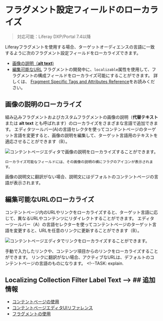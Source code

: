 # フラグメント設定フィールドのローカライズ

> 対応可能：Liferay DXP/Portal 7.4以降

Liferayフラグメントを使用する場合、ターゲットオーディエンスの言語に一致するように次のフラグメント設定フィールドをローカライズできます。

* [画像の説明（**alt text**)](#localizing-alternative-text-for-images)
* [編集可能なURL](#localizing-editable-urls) <!-- * \[Collection Filter Label Text\](#localizing-collection-filter-label-text) --> フラグメントの開発中に、`localizable`属性を使用して、フラグメントの構成フィールドをローカライズ可能にすることができます。 詳しくは、 [Fragment Specific Tags and Attributes Reference](../../../../developer-guide/reference/fragments/fragment-specific-tags-reference.md)をお読みください。

## 画像の説明のローカライズ

組み込みフラグメントおよびカスタムフラグメントの画像の説明（**代替テキスト** または **alt text** とも呼ばれます）のローカライズをさまざまな言語で追加できます。 エディタツールバー(A)の言語セレクタを使ってコンテントページのターゲット言語を変更すると、画像の説明を編集して、ターゲット言語用のテキストを適応させることができます（B）。

![コンテントページエディタで画像の説明をローカライズすることができます。](./localizing-fragment-configuration-fields/images/01.png)

```{tip}
ローカライズ可能なフィールドには、その画像の説明の横にフラグのアイコンが表示されます。 
```

画像の説明文に翻訳がない場合、説明文にはデフォルトのコンテントページの言語が表示されます。

## 編集可能なURLのローカライズ

コンテントページ内のURLやリンクをローカライズすると、ターゲット言語に応じて、異なるURLやコンテンツにリダイレクトすることができます。 エディターツールバー（A）の言語セレクターを使ってコンテントページのターゲット言語を変更すると、URLを任意のリンクに更新することができます（B）。

![コンテントページエディタでリンクをローカライズすることができます。](./localizing-fragment-configuration-fields/images/02.png)

手動で入力したリンクや、コンテンツ項目からのリンクをローカライズすることができます。 リンクに翻訳がない場合、アクティブなURLは、デフォルトのコンテントページの言語のものになります。 <!--TASK: explain.
## Localizing Collection Filter Label Text --> ## 追加情報

- [コンテントページの使用](../../../using-content-pages.md)
- [コンテントページエディタUIリファレンス](../../../using-content-pages/content-page-editor-ui-reference.md)
- [フラグメントの使用](../../using-fragments.md)
